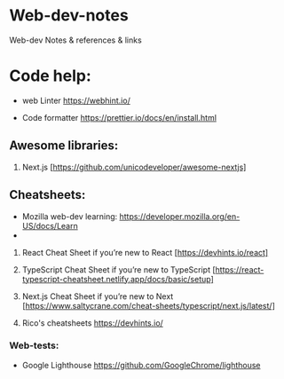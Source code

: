 # Web-dev-notes
Web-dev Notes &amp; references &amp; links

# Code help:

- web Linter
https://webhint.io/

- Code formatter
https://prettier.io/docs/en/install.html

## Awesome libraries:

1. Next.js
[https://github.com/unicodeveloper/awesome-nextjs]

## Cheatsheets:

- Mozilla web-dev learning:
https://developer.mozilla.org/en-US/docs/Learn
- 

1. React Cheat Sheet if you’re new to React
[https://devhints.io/react]

2. TypeScript Cheat Sheet if you’re new to TypeScript
[https://react-typescript-cheatsheet.netlify.app/docs/basic/setup]

3. Next.js Cheat Sheet if you’re new to Next
[https://www.saltycrane.com/cheat-sheets/typescript/next.js/latest/]

4. Rico's cheatsheets
https://devhints.io/

### Web-tests:

- Google Lighthouse
https://github.com/GoogleChrome/lighthouse
